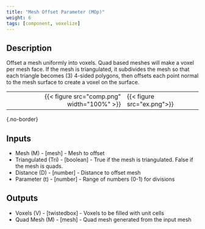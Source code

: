 ```yaml
---
title: "Mesh Offset Parameter (MOp)"
weight: 6
tags: [component, voxelize]
---
```


## Description

Offset a mesh uniformly into voxels. Quad based meshes will make a voxel per mesh face. If the mesh is triangulated, it subdivides the mesh so that each triangle becomes (3) 4-sided polygons, then offsets each point normal to the mesh surface to create a voxel on the surface.

| | |
| ---: | :--- |
|{{< figure src="comp.png" width="100%" >}} |{{< figure src="ex.png">}} |
{.no-border}

## Inputs

- Mesh (M) - [mesh] - Mesh to offset
- Triangulated (Tri) - [boolean] - True if the mesh is triangulated. False if the mesh is quads.
- Distance (D) - [number] - Distance to offset mesh
- Parameter (t) - [number] - Range of numbers (0-1) for divisions

## Outputs

- Voxels (V) - [twistedbox] - Voxels to be filled with unit cells
- Quad Mesh (M) - [mesh] - Quad mesh generated from the input mesh
